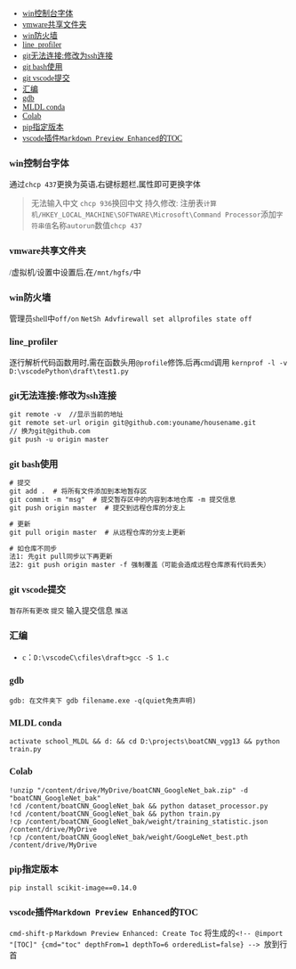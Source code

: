 <font face = "Consolas">
<!-- @import "[TOC]" {cmd="toc" depthFrom=1 depthTo=6 orderedList=false} -->

<!-- code_chunk_output -->

- [win控制台字体](#win控制台字体)
- [vmware共享文件夹](#vmware共享文件夹)
- [win防火墙](#win防火墙)
- [line_profiler](#line_profiler)
- [git无法连接:修改为ssh连接](#git无法连接修改为ssh连接)
- [git bash使用](#git-bash使用)
- [git vscode提交](#git-vscode提交)
- [汇编](#汇编)
- [gdb](#gdb)
- [MLDL conda](#mldl-conda)
- [Colab](#colab)
- [pip指定版本](#pip指定版本)
- [vscode插件`Markdown Preview Enhanced`的TOC](#vscode插件markdown-preview-enhanced的toc)

<!-- /code_chunk_output -->



### win控制台字体
通过`chcp 437`更换为英语,右键标题栏,属性即可更换字体
> 无法输入中文
`chcp 936`换回中文
持久修改: 注册表`计算机/HKEY_LOCAL_MACHINE\SOFTWARE\Microsoft\Command Processor`添加`字符串值`名称`autorun`数值`chcp 437`
### vmware共享文件夹
/虚拟机/设置中设置后,在`/mnt/hgfs/`中

### win防火墙
管理员shell中`off/on`
`NetSh Advfirewall set allprofiles state off`

### line_profiler
逐行解析代码函数用时,需在函数头用`@profile`修饰,后再cmd调用
`kernprof -l -v D:\vscodePython\draft\test1.py`

### git无法连接:修改为ssh连接
```txt
git remote -v  //显示当前的地址
git remote set-url origin git@github.com:youname/housename.git
// 换为git@github.com
git push -u origin master
```

### git bash使用
```txt
# 提交
git add .  # 将所有文件添加到本地暂存区
git commit -m "msg"  # 提交暂存区中的内容到本地仓库 -m 提交信息
git push origin master  # 提交到远程仓库的分支上

# 更新
git pull origin master  # 从远程仓库的分支上更新

# 如仓库不同步
法1: 先git pull同步以下再更新
法2: git push origin master -f 强制覆盖（可能会造成远程仓库原有代码丢失）
```

### git vscode提交
`暂存所有更改` `提交` 输入提交信息 `推送`

### 汇编
* c：`D:\vscodeC\cfiles\draft>gcc -S 1.c`

### gdb
`gdb: 在文件夹下 gdb filename.exe -q(quiet免责声明)`

### MLDL conda
`activate school_MLDL && d: && cd D:\projects\boatCNN_vgg13 && python train.py`

### Colab
```
!unzip "/content/drive/MyDrive/boatCNN_GoogleNet_bak.zip" -d "boatCNN_GoogleNet_bak"
!cd /content/boatCNN_GoogleNet_bak && python dataset_processor.py
!cd /content/boatCNN_GoogleNet_bak && python train.py
!cp /content/boatCNN_GoogleNet_bak/weight/training_statistic.json /content/drive/MyDrive
!cp /content/boatCNN_GoogleNet_bak/weight/GoogLeNet_best.pth /content/drive/MyDrive
```

### pip指定版本
`pip install scikit-image==0.14.0`

### vscode插件`Markdown Preview Enhanced`的TOC
`cmd-shift-p` `Markdown Preview Enhanced: Create Toc`
将生成的`<!-- @import "[TOC]" {cmd="toc" depthFrom=1 depthTo=6 orderedList=false} -->
`放到行首